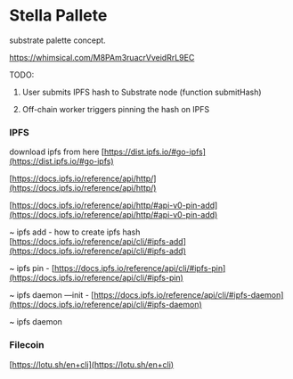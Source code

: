 # Stella Pallete

substrate palette concept.

https://whimsical.com/M8PAm3ruacrVveidRrL9EC

TODO:

1. User submits IPFS hash to Substrate node (function submitHash)

2. Off-chain worker triggers pinning the hash on IPFS


### IPFS

download ipfs from here [https://dist.ipfs.io/#go-ipfs](https://dist.ipfs.io/#go-ipfs)

[https://docs.ipfs.io/reference/api/http/](https://docs.ipfs.io/reference/api/http/)

[https://docs.ipfs.io/reference/api/http/#api-v0-pin-add](https://docs.ipfs.io/reference/api/http/#api-v0-pin-add)

~ ipfs add - how to create ipfs hash [https://docs.ipfs.io/reference/api/cli/#ipfs-add](https://docs.ipfs.io/reference/api/cli/#ipfs-add)

~ ipfs pin - [https://docs.ipfs.io/reference/api/cli/#ipfs-pin](https://docs.ipfs.io/reference/api/cli/#ipfs-pin)

~ ipfs daemon —init - [https://docs.ipfs.io/reference/api/cli/#ipfs-daemon](https://docs.ipfs.io/reference/api/cli/#ipfs-daemon)

~ ipfs daemon

### Filecoin

[https://lotu.sh/en+cli](https://lotu.sh/en+cli)
